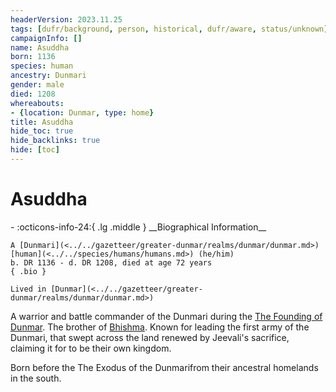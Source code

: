 ```yaml
---
headerVersion: 2023.11.25
tags: [dufr/background, person, historical, dufr/aware, status/unknown]
campaignInfo: []
name: Asuddha
born: 1136
species: human
ancestry: Dunmari
gender: male
died: 1208
whereabouts:
- {location: Dunmar, type: home}
title: Asuddha
hide_toc: true
hide_backlinks: true
hide: [toc]
---
```

# Asuddha
<div class="grid cards ext-narrow-margin ext-one-column" markdown>
- :octicons-info-24:{ .lg .middle } __Biographical Information__

    A [Dunmari](<../../gazetteer/greater-dunmar/realms/dunmar/dunmar.md>) [human](<../../species/humans/humans.md>) (he/him)  
    b. DR 1136 - d. DR 1208, died at age 72 years  
    { .bio }

    Lived in [Dunmar](<../../gazetteer/greater-dunmar/realms/dunmar/dunmar.md>)
</div>


A warrior and battle commander of the Dunmari during the [The Founding of Dunmar](<../../primary-sources/the-founding-of-dunmar.md>). The brother of [Bhishma](<../../cosmology/gods/incorporeal-gods/dunmari/bhishma.md>). Known for leading the first army of the Dunmari, that swept across the land renewed by Jeevali's sacrifice, claiming it for to be their own kingdom. 

Born before the The Exodus of the Dunmarifrom their ancestral homelands in the south. 

